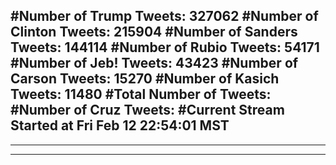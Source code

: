 #Number of Trump Tweets: 327062
#Number of Clinton Tweets: 215904
#Number of Sanders Tweets: 144114
#Number of Rubio Tweets: 54171
#Number of Jeb! Tweets: 43423
#Number of Carson Tweets: 15270
#Number of Kasich Tweets: 11480
#Total Number of Tweets:  
#Number of Cruz Tweets: 
#Current Stream Started at Fri Feb 12 22:54:01 MST
---
---
---
